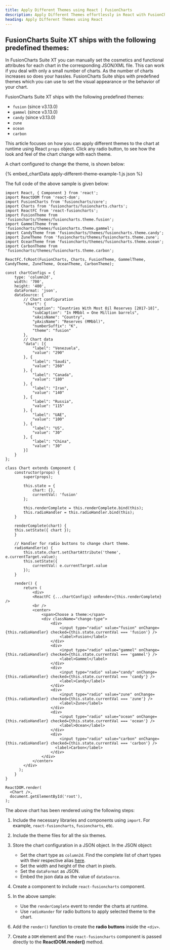 ```yaml
---
title: Apply Different Themes using React | FusionCharts
description: Apply Different Themes effortlessly in React with FusionCharts, optimizing your data visualization capabilities for web applications seamlessly.
heading: Apply Different Themes using React
---
```


## FusionCharts Suite XT ships with the following predefined themes:

In FusionCharts Suite XT you can manually set the cosmetics and functional attributes for each chart in the corresponding JSON/XML file. This can work if you deal with only a small number of charts. As the number of charts increases so does your hassles. FusionCharts Suite ships with predefined themes which you can use to set the visual appearance or the behavior of your chart.

FusionCharts Suite XT ships with the following predefined themes:

* `fusion` (since v3.13.0)
* `gammel` (since v3.13.0)
* `candy` (since v3.13.0)
* `zune`
* `ocean`
* `carbon`

This article focuses on how you can apply different themes to the chart at runtime using React `props` object. Click any radio button, to see how the look and feel of the chart change with each theme.

A chart configured to change the theme, is shown below:

{% embed_chartData apply-different-theme-example-1.js json %}

The full code of the above sample is given below:

```
import React, { Component } from 'react';
import ReactDOM from 'react-dom';
import FusionCharts from 'fusioncharts/core';
import Charts from 'fusioncharts/fusioncharts.charts';
import ReactFC from 'react-fusioncharts';
import FusionTheme from 'fusioncharts/themes/fusioncharts.theme.fusion';
import GammelTheme from 'fusioncharts/themes/fusioncharts.theme.gammel';
import CandyTheme from 'fusioncharts/themes/fusioncharts.theme.candy';
import ZuneTheme from 'fusioncharts/themes/fusioncharts.theme.zune';
import OceanTheme from 'fusioncharts/themes/fusioncharts.theme.ocean';
import CarbonTheme from 'fusioncharts/themes/fusioncharts.theme.carbon';

ReactFC.fcRoot(FusionCharts, Charts, FusionTheme, GammelTheme, CandyTheme, ZuneTheme, OceanTheme, CarbonTheme);

const chartConfigs = {
    type: 'column2d',
    width: '700',
    height: '400',
    dataFormat: 'json',
    dataSource: {
        // Chart configuration
        "chart": {
            "caption": "Countries With Most Oil Reserves [2017-18]",
            "subCaption": "In MMbbl = One Million barrels",
            "xAxisName": "Country",
            "yAxisName": "Reserves (MMbbl)",
            "numberSuffix": "K",
            "theme": "fusion"
        },
        // Chart data
        "data": [{
            "label": "Venezuela",
            "value": "290"
        }, {
            "label": "Saudi",
            "value": "260"
        }, {
            "label": "Canada",
            "value": "180"
        }, {
            "label": "Iran",
            "value": "140"
        }, {
            "label": "Russia",
            "value": "115"
        }, {
            "label": "UAE",
            "value": "100"
        }, {
            "label": "US",
            "value": "30"
        }, {
            "label": "China",
            "value": "30"
        }]
    }
};

class Chart extends Component {
    constructor(props) {
        super(props);

        this.state = {
            chart: {},
            currentVal: 'fusion'
        };

        this.renderComplete = this.renderComplete.bind(this);
        this.radioHandler = this.radioHandler.bind(this);
    }

    renderComplete(chart) {
    this.setState({ chart });
    }

    // Handler for radio buttons to change chart theme.
    radioHandler(e) {
        this.state.chart.setChartAttribute('theme', e.currentTarget.value);
        this.setState({
            currentVal: e.currentTarget.value
        });
    }

    render() {
        return (
            <div>
            <ReactFC {...chartConfigs} onRender={this.renderComplete} />
            <br />
            <center>
                <span>Choose a theme:</span>
                <div className="change-type">
                    <div>
                        <input type="radio" value="fusion" onChange={this.radioHandler} checked={this.state.currentVal === 'fusion'} />
                        <label>Fusion</label>
                    </div>
                    <div>
                        <input type="radio" value="gammel" onChange={this.radioHandler} checked={this.state.currentVal === 'gammel'} />
                        <label>Gammel</label>
                    </div>
                    <div>
                        <input type="radio" value="candy" onChange={this.radioHandler} checked={this.state.currentVal === 'candy'} />
                        <label>Candy</label>
                    </div>
                    <div>
                        <input type="radio" value="zune" onChange={this.radioHandler} checked={this.state.currentVal === 'zune'} />
                        <label>Zune</label>
                    </div>
                    <div>
                        <input type="radio" value="ocean" onChange={this.radioHandler} checked={this.state.currentVal === 'ocean'} />
                        <label>Ocean</label>
                    </div>
                    <div>
                        <input type="radio" value="carbon" onChange={this.radioHandler} checked={this.state.currentVal === 'carbon'} />
                      <label>Carbon</label>
                    </div>
                </div>
            </center>
        </div>
      );
    }
}

ReactDOM.render(
  <Chart />,
  document.getElementById('root'),
);
```

The above chart has been rendered using the following steps:

1. Include the necessary libraries and components using `import`. For example, `react-fusioncharts`, `fusioncharts`, etc.

2. Include the theme files for all the six themes.

3. Store the chart configuration in a JSON object. In the JSON object:
    * Set the chart type as `column2d`. Find the complete list of chart types with their respective alias [here](https://www.fusioncharts.com/dev/chart-guide/list-of-charts).
    * Set the width and height of the chart in pixels. 
    * Set the `dataFormat` as JSON.
    * Embed the json data as the value of `dataSource`.

3. Create a component to include `react-fusioncharts` component.

4. In the above sample:
	* Use the `renderComplete` event to render the charts at runtime.
	* Use `radioHander` for radio buttons to apply selected theme to the chart.

5. Add the `render()` function to create the **radio buttons** inside the `<div>`.

6. Create a `DOM` element and the `react-fusioncharts` component is passed directly to the **ReactDOM.render()** method.
